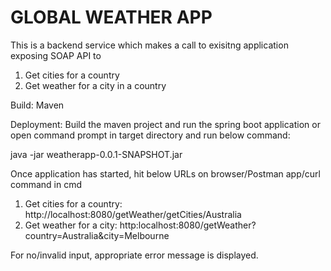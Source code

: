 # GLOBAL WEATHER APP



This is a backend service which makes a call to exisitng application exposing SOAP API to
1. Get cities for a country
2. Get weather for a city in a country

Build: Maven

Deployment: Build the maven project and run the spring boot application or open command prompt in target directory and run below command:

java -jar weatherapp-0.0.1-SNAPSHOT.jar

Once application has started, hit below URLs on browser/Postman app/curl command in cmd
1. Get cities for a country: http://localhost:8080/getWeather/getCities/Australia
2. Get weather for a city: http:localhost:8080/getWeather?country=Australia&city=Melbourne

For no/invalid input, appropriate error message is displayed.
